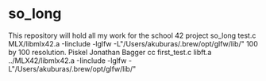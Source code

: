 # so_long
This repository will hold all my work for the school 42 project so_long
test.c MLX/libmlx42.a -Iinclude -lglfw -L"/Users/akuburas/.brew/opt/glfw/lib/"
100 by 100 resolution. Piskel
Jonathan Bagger
cc first_test.c libft.a ../MLX42/libmlx42.a -Iinclude -lglfw -L"/Users/akuburas/.brew/opt/glfw/lib/"